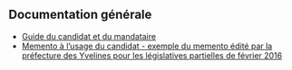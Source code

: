 ## Documentation générale

* [Guide du candidat et du mandataire](http://www.cnccfp.fr/docs/campagne/20161027_guide_candidat_edition_2016.pdf)
* [Memento à l’usage du candidat - exemple du memento édité par la préfecture des Yvelines pour les législatives partielles de février 2016](http://www.yvelines.gouv.fr/content/download/9344/61834/file/M%C3%A9mento%20%EF%BF%BD%20l'usage%20du%20candidat.pdf)
